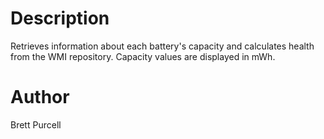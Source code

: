 # Description

Retrieves information about each battery's capacity and calculates health from the WMI repository. Capacity values are displayed in mWh.

# Author
Brett Purcell
